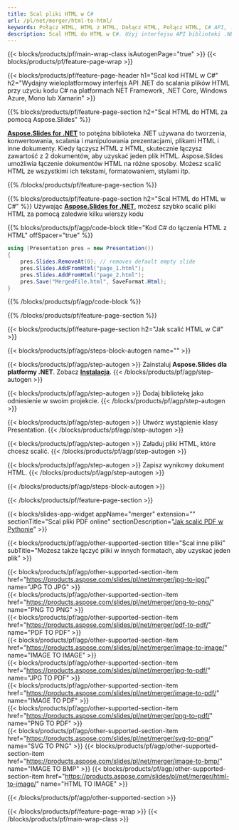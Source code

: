 ```yaml
---
title: Scal pliki HTML w C#
url: /pl/net/merger/html-to-html/
keywords: Połącz HTML, HTML z HTML, Dołącz HTML, Połącz HTML, C# API, .NET Library
description: Scal HTML do HTML w C#. Użyj interfejsu API biblioteki .NET do łączenia plików HTML
---
```


{{< blocks/products/pf/main-wrap-class isAutogenPage="true" >}}
{{< blocks/products/pf/feature-page-wrap >}}

{{< blocks/products/pf/feature-page-header h1="Scal kod HTML w C#" h2="Wydajny wieloplatformowy interfejs API .NET do scalania plików HTML przy użyciu kodu C# na platformach NET Framework, .NET Core, Windows Azure, Mono lub Xamarin" >}}

{{% blocks/products/pf/feature-page-section h2="Scal HTML do HTML za pomocą Aspose.Slides" %}}

[**Aspose.Slides for .NET**](https://products.aspose.com/slides/pl/net/) to potężna biblioteka .NET używana do tworzenia, konwertowania, scalania i manipulowania prezentacjami, plikami HTML i inne dokumenty. Kiedy łączysz HTML z HTML, skutecznie łączysz zawartość z 2 dokumentów, aby uzyskać jeden plik HTML. Aspose.Slides umożliwia łączenie dokumentów HTML na różne sposoby. Możesz scalić HTML ze wszystkimi ich tekstami, formatowaniem, stylami itp.

{{% /blocks/products/pf/feature-page-section %}}




{{% blocks/products/pf/feature-page-section  h2="Scal HTML do HTML w C#" %}}
Używając [**Aspose.Slides for .NET**](https://products.aspose.com/slides/pl/net/), możesz szybko scalić pliki HTML za pomocą zaledwie kilku wierszy kodu

{{% blocks/products/pf/agp/code-block title="Kod C# do łączenia HTML z HTML" offSpacer="true" %}}
```cs
using (Presentation pres = new Presentation())
{
    pres.Slides.RemoveAt(0); // removes default empty slide
    pres.Slides.AddFromHtml("page_1.html");
    pres.Slides.AddFromHtml("page_2.html");
    pres.Save("MergedFile.html", SaveFormat.Html);
}
```
{{% /blocks/products/pf/agp/code-block %}}

{{% /blocks/products/pf/feature-page-section %}}




{{< blocks/products/pf/feature-page-section  h2="Jak scalić HTML w C#" >}}


{{< blocks/products/pf/agp/steps-block-autogen name="" >}}


{{< blocks/products/pf/agp/step-autogen >}}
Zainstaluj **Aspose.Slides dla platformy .NET**. Zobacz [**Instalacja**](https://docs.aspose.com/slides/net/installation/).
{{< /blocks/products/pf/agp/step-autogen >}}

{{< blocks/products/pf/agp/step-autogen >}}
Dodaj bibliotekę jako odniesienie w swoim projekcie.
{{< /blocks/products/pf/agp/step-autogen >}}

{{< blocks/products/pf/agp/step-autogen >}}
Utwórz wystąpienie klasy Presentation.
{{< /blocks/products/pf/agp/step-autogen >}}

{{< blocks/products/pf/agp/step-autogen >}}
Załaduj pliki HTML, które chcesz scalić.
{{< /blocks/products/pf/agp/step-autogen >}}

{{< blocks/products/pf/agp/step-autogen >}}
Zapisz wynikowy dokument HTML.
{{< /blocks/products/pf/agp/step-autogen >}}


{{< /blocks/products/pf/agp/steps-block-autogen >}}


{{< /blocks/products/pf/feature-page-section >}}




{{< blocks/slides-app-widget  appName="merger" extension="" sectionTitle="Scal pliki PDF online" sectionDescription="[Jak scalić PDF w Pythonie](https://products.aspose.com/slides/pl/python-net/merge/pdf/)" >}}

{{< blocks/products/pf/agp/other-supported-section title="Scal inne pliki" subTitle="Możesz także łączyć pliki w innych formatach, aby uzyskać jeden plik" >}}

{{< blocks/products/pf/agp/other-supported-section-item href="https://products.aspose.com/slides/pl/net/merger/jpg-to-jpg/" name="JPG TO JPG" >}}  
{{< blocks/products/pf/agp/other-supported-section-item href="https://products.aspose.com/slides/pl/net/merger/png-to-png/" name="PNG TO PNG" >}}  
{{< blocks/products/pf/agp/other-supported-section-item href="https://products.aspose.com/slides/pl/net/merger/pdf-to-pdf/" name="PDF TO PDF" >}}  
{{< blocks/products/pf/agp/other-supported-section-item href="https://products.aspose.com/slides/pl/net/merger/image-to-image/" name="IMAGE TO IMAGE" >}}  
{{< blocks/products/pf/agp/other-supported-section-item href="https://products.aspose.com/slides/pl/net/merger/jpg-to-pdf/" name="JPG TO PDF" >}}  
{{< blocks/products/pf/agp/other-supported-section-item href="https://products.aspose.com/slides/pl/net/merger/image-to-pdf/" name="IMAGE TO PDF" >}}  
{{< blocks/products/pf/agp/other-supported-section-item href="https://products.aspose.com/slides/pl/net/merger/png-to-pdf/" name="PNG TO PDF" >}}  
{{< blocks/products/pf/agp/other-supported-section-item href="https://products.aspose.com/slides/pl/net/merger/svg-to-png/" name="SVG TO PNG" >}} 
{{< blocks/products/pf/agp/other-supported-section-item href="https://products.aspose.com/slides/pl/net/merger/image-to-bmp/" name="IMAGE TO BMP" >}} 
{{< blocks/products/pf/agp/other-supported-section-item href="https://products.aspose.com/slides/pl/net/merger/html-to-image/" name="HTML TO IMAGE" >}}  
  


{{< /blocks/products/pf/agp/other-supported-section >}}

{{< /blocks/products/pf/feature-page-wrap >}}
{{< /blocks/products/pf/main-wrap-class >}}